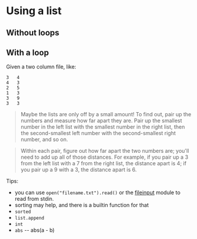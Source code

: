# Using a list

## Without loops




## With a loop

Given a two column file, like: 

```
3   4
4   3
2   5
1   3
3   9
3   3
```

> Maybe the lists are only off by a small amount! To find out, pair up the numbers and measure how far apart they are. Pair up the smallest number in the left list with the smallest number in the right list, then the second-smallest left number with the second-smallest right number, and so on.

> Within each pair, figure out how far apart the two numbers are; you'll need to add up all of those distances. For example, if you pair up a 3 from the left list with a 7 from the right list, the distance apart is 4; if you pair up a 9 with a 3, the distance apart is 6.

Tips:

* you can use `open("filename.txt").read()` or the [fileinput](https://docs.python.org/3/library/fileinput.html) module to read from stdin.
* sorting may help, and there is a builtin function for that
* `sorted`
* `list.append`
* `int`
* `abs`  -- abs(a - b)

